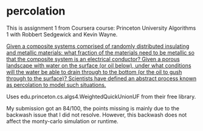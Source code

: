 # percolation
This is assignment 1 from Coursera course:  Princeton University Algorithms 1 with Robbert Sedgewick and Kevin Wayne. 

[Given a composite systems comprised of randomly distributed insulating and metallic materials: what fraction of the materials need to be metallic so that the composite system is an electrical conductor? Given a porous landscape with water on the surface (or oil below), under what conditions will the water be able to drain through to the bottom (or the oil to gush through to the surface)? Scientists have defined an abstract process known as percolation to model such situations.](http://coursera.cs.princeton.edu/algs4/assignments/percolation.html)

Uses edu.princeton.cs.algs4.WeightedQuickUnionUF from their free library.

My submission got an 84/100, the points missing is mainly due to the backwash issue that I did not resolve. 
However, this backwash does not affect the monty-carlo simulation or runtime.  

